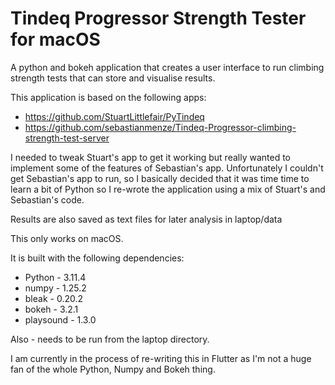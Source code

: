 # Tindeq Progressor Strength Tester for macOS

A python and bokeh application that creates a user interface to run climbing strength tests that can store and visualise results.

This application is based on the following apps:

- https://github.com/StuartLittlefair/PyTindeq
- https://github.com/sebastianmenze/Tindeq-Progressor-climbing-strength-test-server

 I needed to tweak Stuart's app to get it working but really wanted to implement some of the features of Sebastian's app. Unfortunately I couldn't get Sebastian's app to run, so I basically decided that it was time time to learn a bit of Python so I re-wrote the application using a mix of Stuart's and Sebastian's code.

 Results are also saved as text files for later analysis in laptop/data
 
 This only works on macOS. 
 
 It is built with the following dependencies:
- Python - 3.11.4
- numpy - 1.25.2
- bleak - 0.20.2
- bokeh - 3.2.1
- playsound - 1.3.0

Also - needs to be run from the laptop directory.
  
I am currently in the process of re-writing this in Flutter as I'm not a huge fan of the whole Python, Numpy and Bokeh thing. 